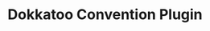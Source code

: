 # Dokkatoo Convention Plugin

[//]: # (TODO create brief 'how to use convention plugin to configure Dokkatoo' guide)
